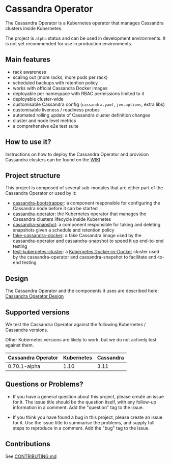 # Cassandra Operator

The Cassandra Operator is a Kubernetes operator that manages Cassandra clusters inside Kubernetes.

The project is `alpha` status and can be used in development environments.
It is not yet recommended for use in production environments.

## Main features

* rack awareness
* scaling out (more racks, more pods per rack)
* scheduled backups with retention policy
* works with official Cassandra Docker images
* deployable per namespace with RBAC permissions limited to it
* deployable cluster-wide
* customisable Cassandra config (`cassandra.yaml`, `jvm.options`, extra libs)
* customisable liveness / readiness probes
* automated rolling update of Cassandra cluster definition changes
* cluster and node level metrics
* a comprehensive e2e test suite

## How to use it?

Instructions on how to deploy the Cassandra Operator and provision Cassandra clusters can be found on the [WIKI](https://github.com/sky-uk/cassandra-operator/wiki)

## Project structure

This project is composed of several sub-modules that are either part of the Cassandra Operator or used by it:
- [cassandra-bootstrapper](cassandra-bootstrapper/README.md): a component responsible for configuring the Cassandra node before it can be started
- [cassandra-operator](cassandra-operator/README.md): the Kubernetes operator that manages the Cassandra clusters lifecycle inside Kubernetes
- [cassandra-snapshot](cassandra-snapshot/README.md): a component responsible for taking and deleting snapshots given a schedule and retention policy
- [fake-cassandra-docker](fake-cassandra-docker/README.md): a fake Cassandra image used by the cassandra-operator and cassandra-snapshot to speed it up end-to-end testing
- [test-kubernetes-cluster](test-kubernetes-cluster/README.md): a [Kubernetes Docker-in-Docker](https://github.com/kubernetes-sigs/kubeadm-dind-cluster) cluster used by the cassandra-operator and cassandra-snapshot to facilitate end-to-end testing

## Design

The Cassandra Operator and the components it uses are described here: [Cassandra Operator Design](design/cassandra-operator-design.md)

## Supported versions

We test the Cassandra Operator against the following Kubernetes / Cassandra versions.

Other Kubernetes versions are likely to work, but we do not actively test against them.

Cassandra Operator | Kubernetes | Cassandra
--- | --- | ---
0.70.1-alpha | 1.10 | 3.11

## Questions or Problems?

- If you have a general question about this project, please create an issue for it. The issue title should be the
  question itself, with any follow-up information in a comment. Add the "question" tag to the issue.

- If you think you have found a bug in this project, please create an issue for it. Use the issue title to summarise
  the problems, and supply full steps to reproduce in a comment. Add the "bug" tag to the issue.

## Contributions

See [CONTRIBUTING.md](CONTRIBUTING.md)
